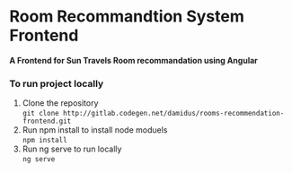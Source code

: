 # Room Recommandtion System Frontend

**A Frontend for Sun Travels Room recommandation using Angular**


### To run project locally

1. Clone the repository \
    `git clone http://gitlab.codegen.net/damidus/rooms-recommendation-frontend.git`
2. Run npm install to install node moduels \
    `npm install`
3. Run ng serve to run locally\
    `ng serve`

